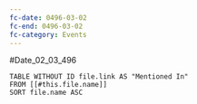 ```yaml
---
fc-date: 0496-03-02
fc-end: 0496-03-02
fc-category: Events
---
```

#Date_02_03_496 

```dataview
TABLE WITHOUT ID file.link AS "Mentioned In"
FROM [[#this.file.name]]
SORT file.name ASC
```

